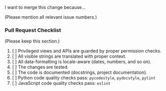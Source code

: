 I want to merge this change because...

(Please mention all relevant issue numbers.)

### Pull Request Checklist

(Please keep this section.)

1. [ ] Privileged views and APIs are guarded by proper permission checks.
1. [ ] All visible strings are translated with proper context.
1. [ ] All data-formatting is locale-aware (dates, numbers, and so on).
1. [ ] The changes are tested.
1. [ ] The code is documented (docstrings, project documentation).
1. [ ] Python code quality checks pass: `pycodestyle`, `pydocstyle`, `pylint`
1. [ ] JavaScript code quality checks pass: `eslint`
